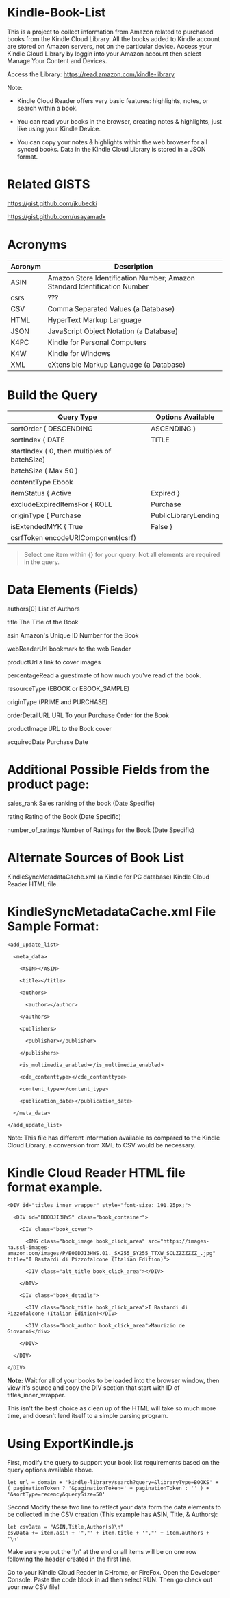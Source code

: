 # Kindle-Book-List

This is a project to collect information from Amazon related to purchased books from the Kindle Cloud Library. All the books added to Kindle account are stored on Amazon servers, not on the particular device. Access your Kindle Cloud Library by loggin into your Amazon account then select Manage Your Content and Devices. 

Access the Library: https://read.amazon.com/kindle-library

Note:

- Kindle Cloud Reader offers very basic features: highlights, notes, or search within a book.

- You can read your books in the browser, creating notes & highlights, just like using your Kindle Device.

- You can copy your notes & highlights within the web browser for all synced books.
Data in the Kindle Cloud Library is stored in a JSON format.

# Related GISTS
https://gist.github.com/jkubecki

https://gist.github.com/usayamadx 

# Acronyms

| Acronym | Description |  
| ----------- | ----------- |
| ASIN    | Amazon Store Identification Number; Amazon Standard Identification Number |  
| csrs    | ??? |  
| CSV     | Comma Separated Values (a Database) |  
| HTML    | HyperText Markup Language |  
| JSON    | JavaScript Object Notation (a Database) |  
| K4PC    | Kindle for Personal Computers |  
| K4W     | Kindle for Windows |  
| XML     | eXtensible Markup Language (a Database) |   

# Build the Query
| Query Type | Options Available |  
| ----------- | ----------- |
| sortOrder { DESCENDING | ASCENDING } |  
| sortIndex { DATE | TITLE | AUTHOR } |  
| startIndex <StartIndex> ( 0, then multiples of batchSize) |  
| batchSize <bsize> ( Max 50 ) |  
| contentType Ebook |  
| itemStatus { Active | Expired } |  
| excludeExpiredItemsFor { KOLL | Purchase | Pottermore | FreeTrial | DeviceRegistration | ku | Sample } |  
| originType { Purchase | PublicLibraryLending | PersonalLending | KOLL | RFFLending | Pottermore | Rental | DeviceRegistration | FreeTrial | ku | Sample | Prime } |  
| isExtendedMYK { True | False } |  
| csrfToken encodeURIComponent(csrf) |  

> Select one item within {} for your query. Not all elements are required in the query. 

# Data Elements (Fields)

authors[0] List of Authors

title The Title of the Book

asin Amazon's Unique ID Number for the Book

webReaderUrl  bookmark to the web Reader

productUrl a link to cover images

percentageRead a guestimate of how much you've read of the book. 

resourceType (EBOOK or EBOOK_SAMPLE)

originType (PRIME and PURCHASE)

orderDetailURL URL To your Purchase Order for the Book

productImage URL to the Book cover

acquiredDate Purchase Date

# Additional Possible Fields from the product page:

sales_rank Sales ranking of the book (Date Specific)

rating Rating of the Book (Date Specific)

number_of_ratings Number of Ratings for the Book (Date Specific)

# Alternate Sources of Book List
KindleSyncMetadataCache.xml (a Kindle for PC database)
Kindle Cloud Reader HTML file.

# KindleSyncMetadataCache.xml File Sample Format:
    <add_update_list>

      <meta_data>

        <ASIN></ASIN>

        <title></title>

        <authors>

          <author></author>

        </authors>

        <publishers>

          <publisher></publisher>

        </publishers>

        <is_multimedia_enabled></is_multimedia_enabled>

        <cde_contenttype></cde_contenttype>

        <content_type></content_type>

        <publication_date></publication_date>

      </meta_data>

    </add_update_list>

Note: This file has different information available as compared to the Kindle Cloud Library. a conversion from XML to CSV would be necessary.

# Kindle Cloud Reader HTML file format example.

    <DIV id="titles_inner_wrapper" style="font-size: 191.25px;">

      <DIV id="B00DJI3HWS" class="book_container">

        <DIV class="book_cover">

          <IMG class="book_image book_click_area" src="https://images-na.ssl-images-amazon.com/images/P/B00DJI3HWS.01._SX255_SY255_TTXW_SCLZZZZZZZ_.jpg" title="I Bastardi di Pizzofalcone (Italian Edition)">

          <DIV class="alt_title book_click_area"></DIV>

        </DIV>

        <DIV class="book_details">

          <DIV class="book_title book_click_area">I Bastardi di Pizzofalcone (Italian Edition)</DIV>

          <DIV class="book_author book_click_area">Maurizio de Giovanni</div>

        </DIV>

      </DIV>

    </DIV>  

<B>Note:</B> Wait for all of your books to be loaded into the browser window, then view it's source and copy the DIV section that start with ID of titles_inner_wrapper. 

This isn't the best choice as clean up of the HTML will take so much more time, and doesn't lend itself to a simple parsing program.


# Using ExportKindle.js

First, modify the query to support your book list requirements based on the query options available above. 

    let url = domain + 'kindle-library/search?query=&libraryType=BOOKS' + ( paginationToken ? '&paginationToken=' + paginationToken : '' ) + '&sortType=recency&querySize=50'

Second Modify these two line to reflect your data form the data elements to be collected in the CSV creation (This example has ASIN, Title, & Authors):

    let csvData = "ASIN,Title,Author(s)\n"
    csvData += item.asin + '","' + item.title + '","' + item.authors + '\n'

Make sure you put the '\n' at the end or all items will be on one row following the header created in the first line.

Go to your Kindle Cloud Reader in CHrome, or FireFox. Open the Developer Console. Paste the code block in ad then select RUN.  Then go check out your new CSV file!